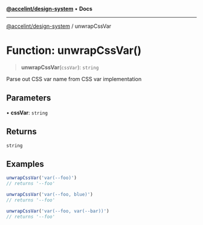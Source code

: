 [**@accelint/design-system**](../README.md) • **Docs**

***

[@accelint/design-system](../README.md) / unwrapCssVar

# Function: unwrapCssVar()

> **unwrapCssVar**(`cssVar`): `string`

Parse out CSS var name from CSS var implementation

## Parameters

• **cssVar**: `string`

## Returns

`string`

## Examples

```ts
unwrapCssVar('var(--foo)')
// returns '--foo'
```

```ts
unwrapCssVar('var(--foo, blue)')
// returns '--foo'
```

```ts
unwrapCssVar('var(--foo, var(--bar))')
// returns '--foo'
```
